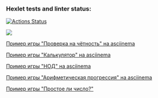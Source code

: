 ### Hexlet tests and linter status:

[![Actions Status](https://github.com/IldarNazipov/frontend-project-44/workflows/hexlet-check/badge.svg)](https://github.com/IldarNazipov/frontend-project-44/actions)

<a href="https://codeclimate.com/github/IldarNazipov/frontend-project-44/maintainability"><img src="https://api.codeclimate.com/v1/badges/1ecb57d31583164877d4/maintainability" /></a>

[Пример игры "Проверка на чётность" на asciinema](https://asciinema.org/a/E7Uv9dp8BSZoDhAfasECGlO3u)

[Пример игры "Калькулятор" на asciinema](https://asciinema.org/a/MDj5SoFyHak7266FTh3AyMWzU)

[Пример игры "НОД" на asciinema](https://asciinema.org/a/QxqAgVwV9MTBvypD8YBrMxcvS)

[Пример игры "Арифметическая прогрессия" на asciinema](https://asciinema.org/a/4LwldsThgnBohtGvxp4AA8bQj)

[Пример игры "Простое ли число?"](https://asciinema.org/a/Lje5he9Xb00hzVK7h7lCuKZao)
